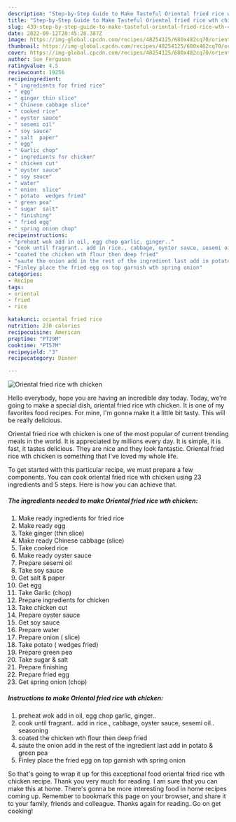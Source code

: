 ```yaml
---
description: "Step-by-Step Guide to Make Tasteful Oriental fried rice wth chicken"
title: "Step-by-Step Guide to Make Tasteful Oriental fried rice wth chicken"
slug: 439-step-by-step-guide-to-make-tasteful-oriental-fried-rice-wth-chicken
date: 2022-09-12T20:45:28.387Z
image: https://img-global.cpcdn.com/recipes/48254125/680x482cq70/oriental-fried-rice-wth-chicken-recipe-main-photo.jpg
thumbnail: https://img-global.cpcdn.com/recipes/48254125/680x482cq70/oriental-fried-rice-wth-chicken-recipe-main-photo.jpg
cover: https://img-global.cpcdn.com/recipes/48254125/680x482cq70/oriental-fried-rice-wth-chicken-recipe-main-photo.jpg
author: Sue Ferguson
ratingvalue: 4.5
reviewcount: 19256
recipeingredient:
- " ingredients for fried rice"
- " egg"
- " ginger thin slice"
- " Chinese cabbage slice"
- " cooked rice"
- " oyster sauce"
- " sesemi oil"
- " soy sauce"
- " salt  paper"
- " egg"
- " Garlic chop"
- " ingredients for chicken"
- " chicken cut"
- " oyster sauce"
- " soy sauce"
- " water"
- " onion  slice"
- " potato  wedges fried"
- " green pea"
- " sugar  salt"
- " finishing"
- " fried egg"
- " spring onion chop"
recipeinstructions:
- "preheat wok add in oil, egg chop garlic, ginger.."
- "cook until fragrant.. add in rice., cabbage, oyster sauce, sesemi oil.. seasoning"
- "coated the chicken wth flour then deep fried"
- "saute the onion add in the rest of the ingredient last add in potato &amp; green pea"
- "Finley place the fried egg on top garnish wth spring onion"
categories:
- Recipe
tags:
- oriental
- fried
- rice

katakunci: oriental fried rice 
nutrition: 230 calories
recipecuisine: American
preptime: "PT29M"
cooktime: "PT57M"
recipeyield: "3"
recipecategory: Dinner

---
```



![Oriental fried rice wth chicken](https://img-global.cpcdn.com/recipes/48254125/680x482cq70/oriental-fried-rice-wth-chicken-recipe-main-photo.jpg)

Hello everybody, hope you are having an incredible day today. Today, we're going to make a special dish, oriental fried rice wth chicken. It is one of my favorites food recipes. For mine, I'm gonna make it a little bit tasty. This will be really delicious.



Oriental fried rice wth chicken is one of the most popular of current trending meals in the world. It is appreciated by millions every day. It is simple, it is fast, it tastes delicious. They are nice and they look fantastic. Oriental fried rice wth chicken is something that I've loved my whole life.


To get started with this particular recipe, we must prepare a few components. You can cook oriental fried rice wth chicken using 23 ingredients and 5 steps. Here is how you can achieve that.

<!--inarticleads1-->

##### The ingredients needed to make Oriental fried rice wth chicken:

1. Make ready  ingredients for fried rice
1. Make ready  egg
1. Take  ginger (thin slice)
1. Make ready  Chinese cabbage (slice)
1. Take  cooked rice
1. Make ready  oyster sauce
1. Prepare  sesemi oil
1. Take  soy sauce
1. Get  salt &amp; paper
1. Get  egg
1. Take  Garlic (chop)
1. Prepare  ingredients for chicken
1. Take  chicken cut
1. Prepare  oyster sauce
1. Get  soy sauce
1. Prepare  water
1. Prepare  onion ( slice)
1. Take  potato ( wedges fried)
1. Prepare  green pea
1. Take  sugar &amp; salt
1. Prepare  finishing
1. Prepare  fried egg
1. Get  spring onion (chop)




<!--inarticleads2-->

##### Instructions to make Oriental fried rice wth chicken:

1. preheat wok add in oil, egg chop garlic, ginger..
1. cook until fragrant.. add in rice., cabbage, oyster sauce, sesemi oil.. seasoning
1. coated the chicken wth flour then deep fried
1. saute the onion add in the rest of the ingredient last add in potato &amp; green pea
1. Finley place the fried egg on top garnish wth spring onion




So that's going to wrap it up for this exceptional food oriental fried rice wth chicken recipe. Thank you very much for reading. I am sure that you can make this at home. There's gonna be more interesting food in home recipes coming up. Remember to bookmark this page on your browser, and share it to your family, friends and colleague. Thanks again for reading. Go on get cooking!
